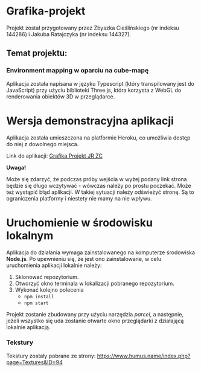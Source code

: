 # Grafika-projekt

Projekt został przygotowany przez Zbyszka Cieślińskiego (nr indeksu 144286) i Jakuba Ratajczyka (nr indeksu 144327).

## Temat projektu:
### Environment mapping w oparciu na cube-mapę

Aplikacja została napisana w języku Typescript (który transpilowany jest do JavaScript) przy użyciu biblioteki Three.js, która korzysta z WebGL do renderowania obiektów 3D w przeglądarce.

# Wersja demonstracyjna aplikacji
Aplikacja została umieszczona na platformie Heroku, co umożliwia dostęp do niej z dowolnego miejsca.

Link do aplikacji: [Grafika Projekt JR ZC](https://projekt-grafika-jr-zc.herokuapp.com/)

**Uwaga!** 

Może się zdarzyć, że podczas próby wejścia w wyżej podany link strona będzie się długo wczytywać - wówczas należy po prostu poczekać. Może też 
wystąpić błąd aplikacji. W takiej sytuacji należy odświeżyć stronę. Są to ograniczenia platformy i niestety nie mamy na nie wpływu.

# Uruchomienie w środowisku lokalnym
Aplikacja do działania wymaga zainstalowanego na komputerze środowiska **Node.js**. Po upewnieniu się, że jest ono zainstalowane, 
w celu uruchomienia aplikacji lokalnie należy: 
1. Sklonować repozytorium.
2. Otworzyć okno terminala w lokalizacji pobranego repozytorium.
3. Wykonać kolejno polecenia 
    - `npm install`
    - `npm start`

Projekt zostanie zbudowany przy użyciu narzędzia _parcel_, a następnie, jeżeli wszystko się uda zostanie otwarte okno przeglądarki z działającą lokalnie aplikacją.

### Tekstury
Tekstury zostały pobrane ze strony: https://www.humus.name/index.php?page=Textures&ID=94
